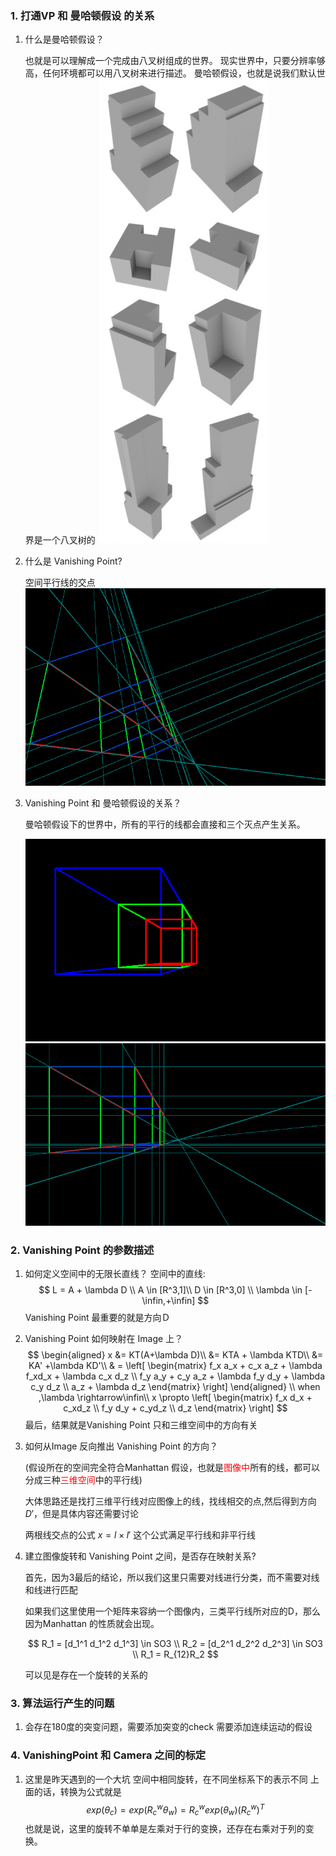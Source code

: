 <!--
 * @Author: Liu Weilong
 * @Date: 2021-03-26 08:58:28
 * @LastEditors: Liu Weilong 
 * @LastEditTime: 2021-04-07 09:32:17
 * @FilePath: /3rd-test-learning/38. line_feature/vanishing_point/vp_basic.md
 * @Description: 
-->
### 1. 打通VP 和 曼哈顿假设 的关系

1. 什么是曼哈顿假设？
   
   也就是可以理解成一个完成由八叉树组成的世界。
   现实世界中，只要分辨率够高，任何环境都可以用八叉树来进行描述。
   曼哈顿假设，也就是说我们默认世界是一个八叉树的
   ![](./pic/1.png)

2. 什么是 Vanishing Point?

   空间平行线的交点
   ![](./pic/7.png)

3. Vanishing Point 和 曼哈顿假设的关系？
   
   曼哈顿假设下的世界中，所有的平行的线都会直接和三个灭点产生关系。
   
   ![](./pic/5.png)
   ![](./pic/6.png)

### 2. Vanishing Point 的参数描述
1. 如何定义空间中的无限长直线？
   空间中的直线:
   $$
    L = A + \lambda D \\
    A \in [R^3,1]\\
    D \in [R^3,0] \\
    \lambda \in [-\infin,+\infin]
   $$
    Vanishing Point 最重要的就是方向Ｄ

2. Vanishing Point 如何映射在 Image 上？
   $$
   \begin{aligned}
    x &= KT(A+\lambda D)\\
      &= KTA + \lambda KTD\\
      &= KA' +\lambda KD'\\
      & = 
      \left[
        \begin{matrix}
          f_x a_x + c_x a_z + \lambda f_xd_x + \lambda c_x d_z \\
          f_y a_y + c_y a_z + \lambda f_y d_y + \lambda c_y d_z \\
          a_z + \lambda d_z
      \end{matrix}
      \right]
    \end{aligned}
    \\
    when ,\lambda \rightarrow\infin\\
    x \propto       \left[
        \begin{matrix}
            f_x d_x +  c_xd_z \\
            f_y d_y +  c_yd_z \\
           d_z
      \end{matrix}
      \right]
   $$
   最后，结果就是Vanishing Point 只和三维空间中的方向有关

3. 如何从Image 反向推出 Vanishing Point 的方向？
   
   (假设所在的空间完全符合Manhattan 假设，也就是<font color = "Red">图像中</font>所有的线，都可以分成三种<font color ="Red">三维空间</font>中的平行线)

    大体思路还是找打三维平行线对应图像上的线，找线相交的点,然后得到方向$D'$，但是具体内容还需要讨论
    
    两根线交点的公式
    $x = l×l'$
    这个公式满足平行线和非平行线

4. 建立图像旋转和 Vanishing Point 之间，是否存在映射关系?
   
   首先，因为3最后的结论，所以我们这里只需要对线进行分类，而不需要对线和线进行匹配

    如果我们这里使用一个矩阵来容纳一个图像内，三类平行线所对应的D，那么因为Manhattan 的性质就会出现。

    $$
        R_1 = [d_1^1 d_1^2 d_1^3] \in SO3
        \\
        R_2 = [d_2^1 d_2^2 d_2^3] \in SO3
        \\
        R_1 = R_{12}R_2
    $$
   
   可以见是存在一个旋转的关系的
   
### 3. 算法运行产生的问题
1. 会存在180度的突变问题，需要添加突变的check
   需要添加连续运动的假设

### 4. VanishingPoint 和 Camera 之间的标定
1. 这里是昨天遇到的一个大坑
   空间中相同旋转，在不同坐标系下的表示不同
   上面的话，转换为公式就是
   $$
      exp(\theta_c) = exp(R_c^w\theta_w)
      = R_c^wexp(\theta_w)(R_c^w)^T
   $$
   也就是说，这里的旋转不单单是左乘对于行的变换，还存在右乘对于列的变换。

